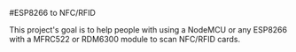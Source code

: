 #ESP8266 to NFC/RFID

This project's goal is to help people with using a NodeMCU or any ESP8266 with a MFRC522 or RDM6300 module to scan NFC/RFID cards.